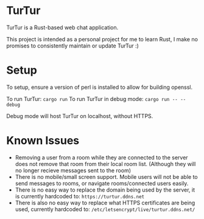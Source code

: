 # TurTur

TurTur is a Rust-based web chat application.


This project is intended as a personal project for me to learn Rust, I make no promises to consistently maintain or update TurTur :)

# 

# Setup

To setup, ensure a version of perl is installed to allow for building openssl.

To run TurTur: `cargo run`
To run TurTur in debug mode: `cargo run -- --debug`

Debug mode will host TurTur on localhost, without HTTPS.



# Known Issues

- Removing a user from a room while they are connected to the server does not remove that room from their local room list. (Although they will no longer recieve messages sent to the room)
- There is no mobile/small screen support. Mobile users will not be able to send messages to rooms, or navigate rooms/connected users easily.
- There is no easy way to replace the domain being used by the server, it is currently hardcoded to: `https://turtur.ddns.net`
- There is also no easy way to replace what HTTPS certificates are being used, currently hardcoded to: `/etc/letsencrypt/live/turtur.ddns.net/`
 
